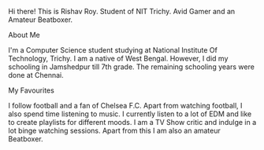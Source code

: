 Hi there! This is Rishav Roy. Student of NIT Trichy. Avid Gamer and an Amateur Beatboxer.

About Me

I'm a Computer Science student studying at National Institute Of Technology, Trichy. I am a native of West Bengal. However, I did my schooling in Jamshedpur till 7th grade. The remaining schooling years were done at Chennai.

My Favourites

I follow football and a fan of Chelsea F.C. Apart from watching football, I also spend time listening to music. I currently listen to a lot of EDM and like to create playlists for different moods. I am a TV Show critic and indulge in a lot binge watching sessions. Apart from this I am also an amateur Beatboxer.

